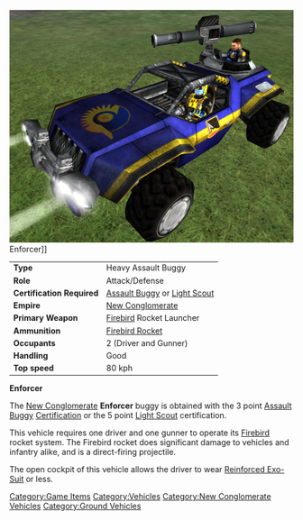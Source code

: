 ![](images/Enforcer.jpg "fig:Enforcer.jpg") Enforcer\]\]

|                            |                                                                                                      |
| -------------------------- | ---------------------------------------------------------------------------------------------------- |
| **Type**                   | Heavy Assault Buggy                                                                                  |
| **Role**                   | Attack/Defense                                                                                       |
| **Certification Required** | [Assault Buggy](<Assault_Buggy_(Certification)> "wikilink") or [Light Scout](Light_Scout "wikilink") |
| **Empire**                 | [New Conglomerate](New_Conglomerate "wikilink")                                                      |
| **Primary Weapon**         | [Firebird](Firebird "wikilink") Rocket Launcher                                                      |
| **Ammunition**             | [Firebird Rocket](Firebird_Rocket "wikilink")                                                        |
| **Occupants**              | 2 (Driver and Gunner)                                                                                |
| **Handling**               | Good                                                                                                 |
| **Top speed**              | 80 kph                                                                                               |

**Enforcer**

The [New Conglomerate](New_Conglomerate "wikilink") **Enforcer** buggy
is obtained with the 3 point [Assault
Buggy](<Assault_Buggy_(Certification)> "wikilink")
[Certification](Certification "wikilink") or the 5 point [Light
Scout](Light_Scout "wikilink") certification.

This vehicle requires one driver and one gunner to operate its
[Firebird](Firebird "wikilink") rocket system. The Firebird rocket does
significant damage to vehicles and infantry alike, and is a
direct-firing projectile.

The open cockpit of this vehicle allows the driver to wear [Reinforced
Exo-Suit](Reinforced_Exo-Suit "wikilink") or less.

[Category:Game Items](Category:Game_Items "wikilink")
[Category:Vehicles](Category:Vehicles "wikilink") [Category:New
Conglomerate Vehicles](Category:New_Conglomerate_Vehicles "wikilink")
[Category:Ground Vehicles](Category:Ground_Vehicles "wikilink")
